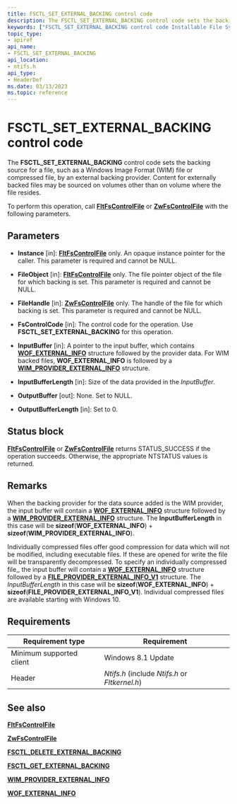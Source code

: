 ```yaml
---
title: FSCTL_SET_EXTERNAL_BACKING control code
description: The FSCTL_SET_EXTERNAL_BACKING control code sets the backing source for a file, such as a Windows Image Format (WIM) file or compressed file, by an external backing provider.
keywords: ["FSCTL_SET_EXTERNAL_BACKING control code Installable File System Drivers"]
topic_type:
- apiref
api_name:
- FSCTL_SET_EXTERNAL_BACKING
api_location:
- ntifs.h
api_type:
- HeaderDef
ms.date: 03/13/2023
ms.topic: reference
---
```


# FSCTL_SET_EXTERNAL_BACKING control code

The **FSCTL_SET_EXTERNAL_BACKING** control code sets the backing source for a file, such as a Windows Image Format (WIM) file or compressed file, by an external backing provider. Content for externally backed files may be sourced on volumes other than on volume where the file resides.

To perform this operation, call [**FltFsControlFile**](/windows-hardware/drivers/ddi/fltkernel/nf-fltkernel-fltfscontrolfile) or [**ZwFsControlFile**](/previous-versions/ff566462(v=vs.85)) with the following parameters.

## Parameters

- **Instance** [in]: [**FltFsControlFile**](/windows-hardware/drivers/ddi/fltkernel/nf-fltkernel-fltfscontrolfile) only. An opaque instance pointer for the caller. This parameter is required and cannot be NULL.

- **FileObject** [in]: [**FltFsControlFile**](/windows-hardware/drivers/ddi/fltkernel/nf-fltkernel-fltfscontrolfile) only. The file pointer object of the file for which backing is set. This parameter is required and cannot be NULL.

- **FileHandle** [in]: [**ZwFsControlFile**](/previous-versions/ff566462(v=vs.85)) only. The handle of the file for which backing is set. This parameter is required and cannot be NULL.

- **FsControlCode** [in]: The control code for the operation. Use **FSCTL_SET_EXTERNAL_BACKING** for this operation.

- **InputBuffer** [in]: A pointer to the input buffer, which contains [**WOF_EXTERNAL_INFO**](/windows-hardware/drivers/ddi/ntifs/ns-ntifs-_wof_external_info) structure followed by the provider data. For WIM backed files, **WOF_EXTERNAL_INFO** is followed by a [**WIM_PROVIDER_EXTERNAL_INFO**](/windows-hardware/drivers/ddi/ntifs/ns-ntifs-_wim_provider_external_info) structure.

- **InputBufferLength** [in]: Size of the data provided in the *InputBuffer*.

- **OutputBuffer** [out]: None. Set to NULL.

- **OutputBufferLength** [in]: Set to 0.

## Status block

[**FltFsControlFile**](/windows-hardware/drivers/ddi/fltkernel/nf-fltkernel-fltfscontrolfile) or [**ZwFsControlFile**](/previous-versions/ff566462(v=vs.85)) returns STATUS_SUCCESS if the operation succeeds. Otherwise, the appropriate NTSTATUS values is returned.

## Remarks

When the backing provider for the data source added is the WIM provider, the input buffer will contain a [**WOF_EXTERNAL_INFO**](/windows-hardware/drivers/ddi/ntifs/ns-ntifs-_wof_external_info) structure followed by a [**WIM_PROVIDER_EXTERNAL_INFO**](/windows-hardware/drivers/ddi/ntifs/ns-ntifs-_wim_provider_external_info) structure. The **InputBufferLength** in this case will be **sizeof**(**WOF_EXTERNAL_INFO**) + **sizeof**(**WIM_PROVIDER_EXTERNAL_INFO**).

Individually compressed files offer good compression for data which will not be modified, including executable files. If these are opened for write the file will be transparently decompressed. To specify an individually compressed file,, the input buffer will contain a [**WOF_EXTERNAL_INFO**](/windows-hardware/drivers/ddi/ntifs/ns-ntifs-_wof_external_info) structure followed by a [**FILE_PROVIDER_EXTERNAL_INFO_V1**](/windows-hardware/drivers/ddi/ntifs/ns-ntifs-_file_provider_external_info_v1) structure. The *InputBufferLength* in this case will be **sizeof**(**WOF_EXTERNAL_INFO**) + **sizeof**(**FILE_PROVIDER_EXTERNAL_INFO_V1**). Individual compressed files are available starting with Windows 10.

## Requirements

| Requirement type | Requirement |
| ---------------- | ----------- |
| Minimum supported client | Windows 8.1 Update |
| Header | *Ntifs.h* (include *Ntifs.h* or *Fltkernel.h*) |

## See also

[**FltFsControlFile**](/windows-hardware/drivers/ddi/fltkernel/nf-fltkernel-fltfscontrolfile)

[**ZwFsControlFile**](/previous-versions/ff566462(v=vs.85))

[**FSCTL_DELETE_EXTERNAL_BACKING**](fsctl-delete-external-backing.md)

[**FSCTL_GET_EXTERNAL_BACKING**](fsctl-get-external-backing.md)

[**WIM_PROVIDER_EXTERNAL_INFO**](/windows-hardware/drivers/ddi/ntifs/ns-ntifs-_wim_provider_external_info)

[**WOF_EXTERNAL_INFO**](/windows-hardware/drivers/ddi/ntifs/ns-ntifs-_wof_external_info)
